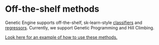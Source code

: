 Off-the-shelf methods
=====================

Genetic Engine supports off-the-shelf, sk-learn-style [classifiers](classifiers.py) and [regressors](regressors.py). Currently, we support Genetic Programming and Hill Climbing.

[Look here for an example of how to use these methods.](../../examples/sklearn-type-examples.py)
